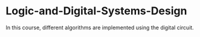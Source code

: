 # Logic-and-Digital-Systems-Design
In this course, different algorithms are implemented using the digital circuit. 

